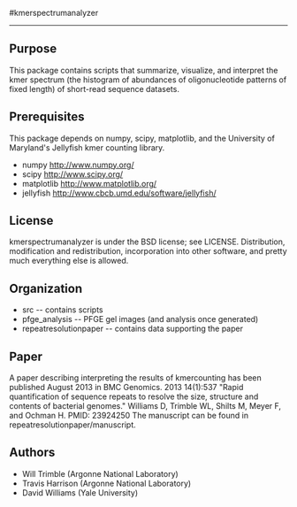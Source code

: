 #kmerspectrumanalyzer
***

## Purpose
This package contains scripts that summarize, visualize, and 
interpret the kmer spectrum (the histogram of abundances of 
oligonucleotide patterns of fixed length) of short-read 
sequence datasets.  

## Prerequisites
This package depends on numpy, scipy, matplotlib, and 
the University of Maryland's Jellyfish kmer counting library.

*   numpy http://www.numpy.org/
*   scipy http://www.scipy.org/
*   matplotlib http://www.matplotlib.org/
*   jellyfish http://www.cbcb.umd.edu/software/jellyfish/

## License
kmerspectrumanalyzer is under the BSD license; see LICENSE.
Distribution, modification and redistribution, incorporation
into other software, and pretty much everything else is allowed.

## Organization
*   src    -- contains scripts
*   pfge_analysis  -- PFGE gel images (and analysis once generated)
*   repeatresolutionpaper  -- contains data supporting the paper

## Paper
A paper describing interpreting the results of kmercounting has
been published August 2013 in BMC Genomics. 2013 14(1):537
"Rapid quantification of sequence repeats to resolve the size, structure and contents of bacterial genomes."
Williams D, Trimble WL, Shilts M, Meyer F, and Ochman H. PMID: 23924250
The manuscript can be found in 
repeatresolutionpaper/manuscript.

## Authors
*   Will Trimble (Argonne National Laboratory)
*   Travis Harrison (Argonne National Laboratory)
*   David Williams (Yale University)
